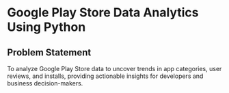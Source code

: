# Google Play Store Data Analytics Using Python
## Problem Statement
To analyze Google Play Store data to uncover trends in app categories, user reviews, and installs, providing actionable insights for developers and business decision-makers.

